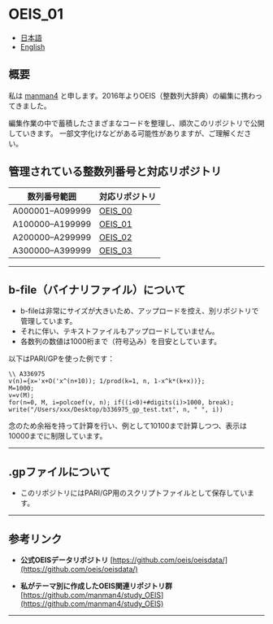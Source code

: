 # OEIS_01

* [日本語](README_ja.md)
* [English](README.md)

## 概要

私は [manman4](https://github.com/manman4) と申します。2016年よりOEIS（整数列大辞典）の編集に携わってきました。

編集作業の中で蓄積したさまざまなコードを整理し、順次このリポジトリで公開していきます。
一部文字化けなどがある可能性がありますが、ご理解ください。

## 管理されている整数列番号と対応リポジトリ

| 数列番号範囲      | 対応リポジトリ                                  |
| --------------- | --------------------------------------------- |
| A000001–A099999 | [OEIS_00](https://github.com/manman4/OEIS_00) |
| A100000–A199999 | [OEIS_01](https://github.com/manman4/OEIS_01) |
| A200000–A299999 | [OEIS_02](https://github.com/manman4/OEIS_02) |
| A300000–A399999 | [OEIS_03](https://github.com/manman4/OEIS_03) |

---

## b-file（バイナリファイル）について

* b-fileは非常にサイズが大きいため、アップロードを控え、別リポジトリで管理しています。
* それに伴い、テキストファイルもアップロードしていません。
* 各数列の数値は1000桁まで（符号込み）を目安としています。

以下はPARI/GPを使った例です：

```PARI:
\\ A336975
v(n)={x='x+O('x^(n+10)); 1/prod(k=1, n, 1-x^k*(k+x))};
M=1000;
v=v(M);
for(n=0, M, i=polcoef(v, n); if((i<0)+#digits(i)>1000, break); write("/Users/xxx/Desktop/b336975_gp_test.txt", n, " ", i))
```

念のため余裕を持って計算を行い、例として10100まで計算しつつ、表示は10000までに制限しています。

---

## .gpファイルについて

* このリポジトリにはPARI/GP用のスクリプトファイルとして保存しています。

---

## 参考リンク

* **公式OEISデータリポジトリ**
  [https://github.com/oeis/oeisdata/](https://github.com/oeis/oeisdata/)

* **私がテーマ別に作成したOEIS関連リポジトリ群**
  [https://github.com/manman4/study_OEIS](https://github.com/manman4/study_OEIS)

---


